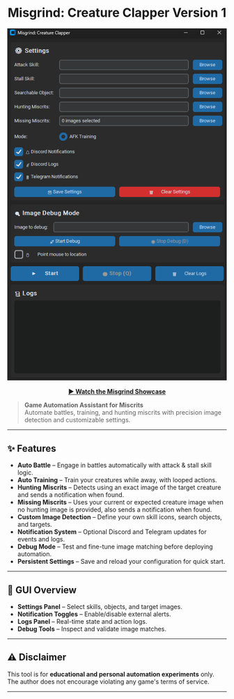 <div align="center">

# Misgrind: Creature Clapper Version 1  

![Misgrind GUI](misgrind_gui.png)  

[**▶ Watch the Misgrind Showcase**](https://www.youtube.com/watch?v=iDrcTTMWGGE)  

</div>

> **Game Automation Assistant for Miscrits**  
> Automate battles, training, and hunting miscrits with precision image detection and customizable settings.

---

## ✨ Features
- **Auto Battle** – Engage in battles automatically with attack & stall skill logic.  
- **Auto Training** – Train your creatures while away, with looped actions.  
- **Hunting Miscrits** – Detects using an exact image of the target creature and sends a notification when found.  
- **Missing Miscrits** – Uses your current or expected creature image when no hunting image is provided, also sends a notification when found.  
- **Custom Image Detection** – Define your own skill icons, search objects, and targets.  
- **Notification System** – Optional Discord and Telegram updates for events and logs.  
- **Debug Mode** – Test and fine-tune image matching before deploying automation.  
- **Persistent Settings** – Save and reload your configuration for quick start.

---

## 📸 GUI Overview
- **Settings Panel** – Select skills, objects, and target images.  
- **Notification Toggles** – Enable/disable external alerts.  
- **Logs Panel** – Real-time state and action logs.  
- **Debug Tools** – Inspect and validate image matches.

---

## ⚠️ Disclaimer
This tool is for **educational and personal automation experiments** only.  
The author does not encourage violating any game's terms of service.

---
